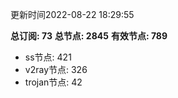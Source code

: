 更新时间2022-08-22 18:29:55

**总订阅: 73**
**总节点: 2845**
**有效节点: 789**
- ss节点: 421
- v2ray节点: 326
- trojan节点: 42
